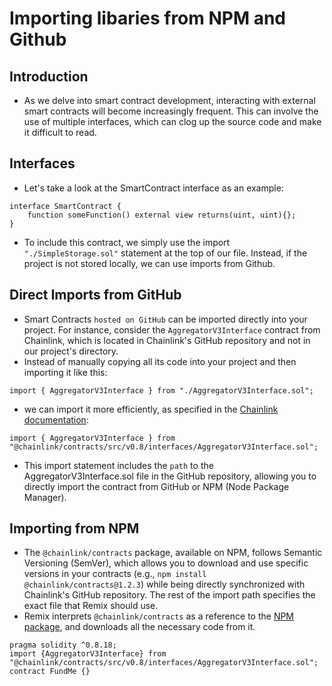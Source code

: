 # Importing libaries from NPM and Github

## Introduction
- As we delve into smart contract development, interacting with external smart contracts will become increasingly frequent. This can involve the use of multiple interfaces, which can clog up the source code and make it difficult to read.

## Interfaces
- Let's take a look at the SmartContract interface as an example:
```
interface SmartContract {
    function someFunction() external view returns(uint, uint){};
}
```

- To include this contract, we simply use the import `"./SimpleStorage.sol"` statement at the top of our file. Instead, if the project is not stored locally, we can use imports from Github.

## Direct Imports from GitHub
- Smart Contracts ``hosted on GitHub`` can be imported directly into your project. For instance, consider the `AggregatorV3Interface` contract from Chainlink, which is located in Chainlink's GitHub repository and not in our project's directory.
- Instead of manually copying all its code into your project and then importing it like this:
```
import { AggregatorV3Interface } from "./AggregatorV3Interface.sol";
```

- we can import it more efficiently, as specified in the [Chainlink documentation](https://docs.chain.link/docs/using-chainlink-reference-contracts):
```
import { AggregatorV3Interface } from "@chainlink/contracts/src/v0.8/interfaces/AggregatorV3Interface.sol";
```

- This import statement includes the `path` to the AggregatorV3Interface.sol file in the GitHub repository, allowing you to directly import the contract from GitHub or NPM (Node Package Manager).

## Importing from NPM
- The `@chainlink/contracts` package, available on NPM, follows Semantic Versioning (SemVer), which allows you to download and use specific versions in your contracts (e.g., ```npm install @chainlink/contracts@1.2.3```) while being directly synchronized with Chainlink's GitHub repository. The rest of the import path specifies the exact file that Remix should use.
- Remix interprets `@chainlink/contracts` as a reference to the [NPM package](https://www.npmjs.com/package/@chainlink/contracts), and downloads all the necessary code from it.
```
pragma solidity ^0.8.18;
import {AggregatorV3Interface} from "@chainlink/contracts/src/v0.8/interfaces/AggregatorV3Interface.sol";
contract FundMe {}
```

##
